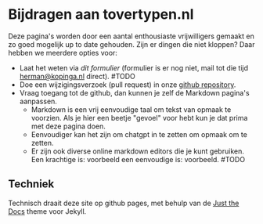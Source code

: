 # Bijdragen aan tovertypen.nl

Deze pagina's worden door een aantal enthousiaste vrijwilligers gemaakt en zo goed mogelijk up to date gehouden. Zijn er dingen die niet kloppen? Daar hebben we meerdere opties voor:
  - Laat het weten via _dit formulier_ (formulier is er nog niet, mail tot die tijd herman@kopinga.nl direct). #TODO
  - Doe een wijzigingsverzoek (pull request) in onze [github repository](https://github.com/HermanKopinga/tovertypen-nl/).
  - Vraag toegang tot de github, dan kunnen je zelf de Markdown pagina's aanpassen.
    - Markdown is een vrij eenvoudige taal om tekst van opmaak te voorzien. Als je hier een beetje "gevoel" voor hebt kun je dat prima met deze pagina doen.
    - Eenvoudiger kan het zijn om chatgpt in te zetten om opmaak om te zetten.
    - Er zijn ook diverse online markdown editors die je kunt gebruiken. Een krachtige is: voorbeeld een eenvoudige is: voorbeeld. #TODO

## Techniek
Technisch draait deze site op github pages, met behulp van de [Just the Docs](https://just-the-docs.github.io/just-the-docs/) theme voor Jekyll.
